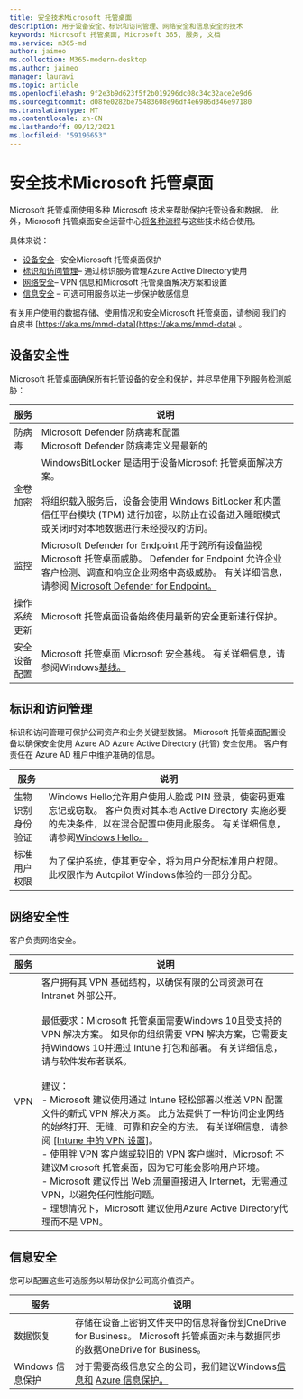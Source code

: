 ```yaml
---
title: 安全技术Microsoft 托管桌面
description: 用于设备安全、标识和访问管理、网络安全和信息安全的技术
keywords: Microsoft 托管桌面, Microsoft 365, 服务, 文档
ms.service: m365-md
author: jaimeo
ms.collection: M365-modern-desktop
ms.author: jaimeo
manager: laurawi
ms.topic: article
ms.openlocfilehash: 9f2e3b9d623f5f2b019296dc08c34c32ace2e9d6
ms.sourcegitcommit: d08fe0282be75483608e96df4e6986d346e97180
ms.translationtype: MT
ms.contentlocale: zh-CN
ms.lasthandoff: 09/12/2021
ms.locfileid: "59196653"
---
```

# <a name="security-technologies-in-microsoft-managed-desktop"></a>安全技术Microsoft 托管桌面

<!--Security, also Onboarding doc: data handling/store, privileged account access -->

Microsoft 托管桌面使用多种 Microsoft 技术来帮助保护托管设备和数据。 此外，Microsoft 托管桌面安全运营中心[将各种流程](security-operations.md)与这些技术结合使用。

具体来说：

- [设备安全](#device-security)– 安全Microsoft 托管桌面保护
- [标识和访问管理](#identity-and-access-management)– 通过标识服务管理Azure Active Directory使用
- [网络安全](#network-security)– VPN 信息和Microsoft 托管桌面解决方案和设置
- [信息安全](#information-security) – 可选可用服务以进一步保护敏感信息

有关用户使用的数据存储、使用情况和安全Microsoft 托管桌面，请参阅 我们的白皮书 [https://aka.ms/mmd-data](https://aka.ms/mmd-data) 。


## <a name="device-security"></a>设备安全性

Microsoft 托管桌面确保所有托管设备的安全和保护，并尽早使用下列服务检测威胁：

服务 | 说明
--- | ---
防病毒 | Microsoft Defender 防病毒和配置<br>Microsoft Defender 防病毒定义是最新的
全卷加密 | WindowsBitLocker 是适用于设备Microsoft 托管桌面解决方案。<br><br>将组织载入服务后，设备会使用 Windows BitLocker 和内置信任平台模块 (TPM) 进行加密，以防止在设备进入睡眠模式或关闭时对本地数据进行未经授权的访问。
监控 | Microsoft Defender for Endpoint 用于跨所有设备监视Microsoft 托管桌面威胁。 Defender for Endpoint 允许企业客户检测、调查和响应企业网络中高级威胁。 有关详细信息，请参阅 [Microsoft Defender for Endpoint。](/windows/threat-protection/windows-defender-atp/windows-defender-advanced-threat-protection)
操作系统更新 | Microsoft 托管桌面设备始终使用最新的安全更新进行保护。
安全设备配置 | Microsoft 托管桌面 Microsoft 安全基线。 有关详细信息，请参阅Windows[基线。](/windows/security/threat-protection/windows-security-baselines)



## <a name="identity-and-access-management"></a>标识和访问管理

标识和访问管理可保护公司资产和业务关键型数据。 Microsoft 托管桌面配置设备以确保安全使用 Azure AD Azure Active Directory (托管) 安全使用。 客户有责任在 Azure AD 租户中维护准确的信息。

服务 | 说明
--- | ---
生物识别身份验证 | Windows Hello允许用户使用人脸或 PIN 登录，使密码更难忘记或窃取。 客户负责对其本地 Active Directory 实施必要的先决条件，以在混合配置中使用此服务。 有关详细信息，请参阅[Windows Hello。](/windows-hardware/design/device-experiences/windows-hello) 
标准用户权限 | 为了保护系统，使其更安全，将为用户分配标准用户权限。 此权限作为 Autopilot Windows体验的一部分分配。



## <a name="network-security"></a>网络安全性

客户负责网络安全。 

服务 | 说明
--- | ---
VPN | 客户拥有其 VPN 基础结构，以确保有限的公司资源可在 Intranet 外部公开。<br><br>最低要求：Microsoft 托管桌面需要Windows 10且受支持的 VPN 解决方案。 如果你的组织需要 VPN 解决方案，它需要支持Windows 10并通过 Intune 打包和部署。 有关详细信息，请与软件发布者联系。<br><br>建议：<br>- Microsoft 建议使用通过 Intune 轻松部署以推送 VPN 配置文件的新式 VPN 解决方案。 此方法提供了一种访问企业网络的始终打开、无缝、可靠和安全的方法。 有关详细信息，请参阅 [[Intune 中的 VPN 设置]](/intune/vpn-settings-configure)。<br>- 使用胖 VPN 客户端或较旧的 VPN 客户端时，Microsoft 不建议Microsoft 托管桌面，因为它可能会影响用户环境。<br>- Microsoft 建议传出 Web 流量直接进入 Internet，无需通过 VPN，以避免任何性能问题。<br>- 理想情况下，Microsoft 建议使用Azure Active Directory代理而不是 VPN。


## <a name="information-security"></a>信息安全

您可以配置这些可选服务以帮助保护公司高价值资产。 

服务 | 说明
--- | ---
数据恢复  | 存储在设备上密钥文件夹中的信息将备份到OneDrive for Business。 Microsoft 托管桌面对未与数据同步的数据OneDrive for Business。
Windows 信息保护 | 对于需要高级信息安全的公司，我们建议Windows[信息和](/windows/threat-protection/windows-information-protection/protect-enterprise-data-using-wip) [Azure 信息保护。](https://www.microsoft.com/cloud-platform/azure-information-protection)

